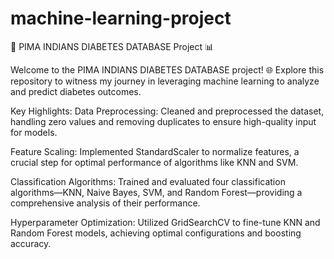 # machine-learning-project

🚀 PIMA INDIANS DIABETES DATABASE Project 📊

Welcome to the PIMA INDIANS DIABETES DATABASE project! 🌐 Explore this repository to witness my journey in leveraging machine learning to analyze and predict diabetes outcomes.

Key Highlights:
Data Preprocessing: Cleaned and preprocessed the dataset, handling zero values and removing duplicates to ensure high-quality input for models.

Feature Scaling: Implemented StandardScaler to normalize features, a crucial step for optimal performance of algorithms like KNN and SVM.

Classification Algorithms: Trained and evaluated four classification algorithms—KNN, Naive Bayes, SVM, and Random Forest—providing a comprehensive analysis of their performance.

Hyperparameter Optimization: Utilized GridSearchCV to fine-tune KNN and Random Forest models, achieving optimal configurations and boosting accuracy.
